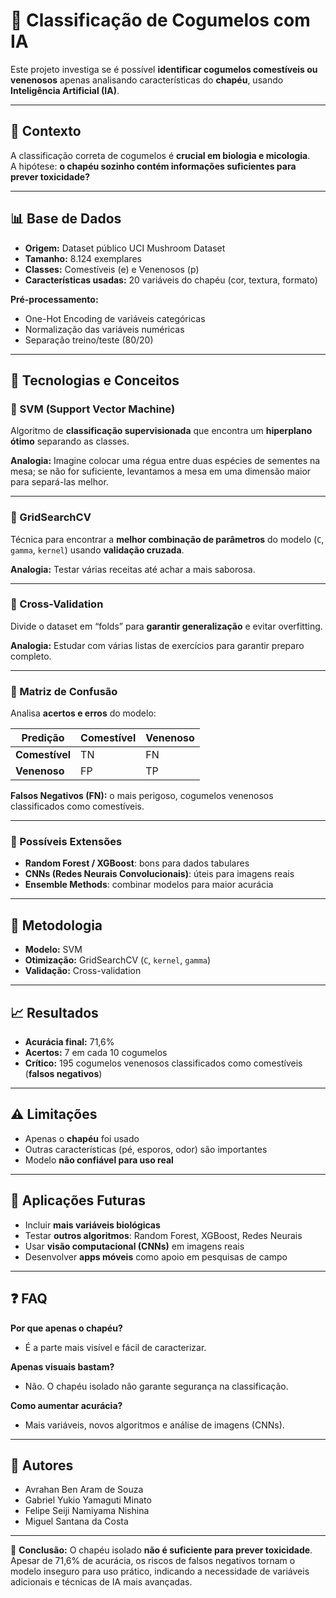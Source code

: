 # 🍄 Classificação de Cogumelos com IA

Este projeto investiga se é possível **identificar cogumelos comestíveis ou venenosos** apenas analisando características do **chapéu**, usando **Inteligência Artificial (IA)**.

---

## 📌 Contexto
A classificação correta de cogumelos é **crucial em biologia e micologia**.  
A hipótese: **o chapéu sozinho contém informações suficientes para prever toxicidade?**  

---

## 📊 Base de Dados
- **Origem:** Dataset público UCI Mushroom Dataset  
- **Tamanho:** 8.124 exemplares  
- **Classes:** Comestíveis (e) e Venenosos (p)  
- **Características usadas:** 20 variáveis do chapéu (cor, textura, formato)  

**Pré-processamento:**
- One-Hot Encoding de variáveis categóricas  
- Normalização das variáveis numéricas  
- Separação treino/teste (80/20)  

---

## 🧩 Tecnologias e Conceitos

### 🔹 SVM (Support Vector Machine)
Algoritmo de **classificação supervisionada** que encontra um **hiperplano ótimo** separando as classes.  

**Analogia:** Imagine colocar uma régua entre duas espécies de sementes na mesa; se não for suficiente, levantamos a mesa em uma dimensão maior para separá-las melhor.  

---

### 🔹 GridSearchCV
Técnica para encontrar a **melhor combinação de parâmetros** do modelo (`C`, `gamma`, `kernel`) usando **validação cruzada**.  

**Analogia:** Testar várias receitas até achar a mais saborosa.  

---

### 🔹 Cross-Validation
Divide o dataset em “folds” para **garantir generalização** e evitar overfitting.  

**Analogia:** Estudar com várias listas de exercícios para garantir preparo completo.  

---

### 🔹 Matriz de Confusão
Analisa **acertos e erros** do modelo:

| Predição | Comestível | Venenoso |
|----------|------------|----------|
| **Comestível** | TN | FN |
| **Venenoso**   | FP | TP |

**Falsos Negativos (FN):** o mais perigoso, cogumelos venenosos classificados como comestíveis.  

---

### 🔹 Possíveis Extensões
- **Random Forest / XGBoost**: bons para dados tabulares  
- **CNNs (Redes Neurais Convolucionais)**: úteis para imagens reais  
- **Ensemble Methods**: combinar modelos para maior acurácia  

---

## 🤖 Metodologia
- **Modelo:** SVM  
- **Otimização:** GridSearchCV (`C`, `kernel`, `gamma`)  
- **Validação:** Cross-validation  

---

## 📈 Resultados
- **Acurácia final:** 71,6%  
- **Acertos:** 7 em cada 10 cogumelos  
- **Crítico:** 195 cogumelos venenosos classificados como comestíveis (**falsos negativos**)  

---

## ⚠️ Limitações
- Apenas o **chapéu** foi usado  
- Outras características (pé, esporos, odor) são importantes  
- Modelo **não confiável para uso real**  

---

## 🚀 Aplicações Futuras
- Incluir **mais variáveis biológicas**  
- Testar **outros algoritmos**: Random Forest, XGBoost, Redes Neurais  
- Usar **visão computacional (CNNs)** em imagens reais  
- Desenvolver **apps móveis** como apoio em pesquisas de campo  

---

## ❓ FAQ

**Por que apenas o chapéu?**  
- É a parte mais visível e fácil de caracterizar.  

**Apenas visuais bastam?**  
- Não. O chapéu isolado não garante segurança na classificação.  

**Como aumentar acurácia?**  
- Mais variáveis, novos algoritmos e análise de imagens (CNNs).  

---

## 👥 Autores
- Avrahan Ben Aram de Souza  
- Gabriel Yukio Yamaguti Minato  
- Felipe Seiji Namiyama Nishina  
- Miguel Santana da Costa  

---

📌 **Conclusão:** O chapéu isolado **não é suficiente para prever toxicidade**. Apesar de 71,6% de acurácia, os riscos de falsos negativos tornam o modelo inseguro para uso prático, indicando a necessidade de variáveis adicionais e técnicas de IA mais avançadas.
